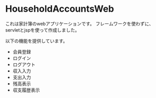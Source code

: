 # HouseholdAccountsWeb

これは家計簿のwebアプリケーションです。
フレームワークを使わずに、servletとjspを使って作成しました。

以下の機能を提供しています。

- 会員登録
- ログイン
- ログアウト
- 収入入力
- 支出入力
- 残高表示
- 収支履歴表示
